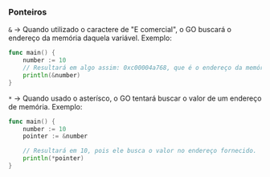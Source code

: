 ### Ponteiros

`&` -> Quando utilizado o caractere de "E comercial", o GO buscará o endereço da memória daquela variável.
Exemplo:

```GO
func main() {
	number := 10
	// Resultará em algo assim: 0xc00004a768, que é o endereço da memória em que este valor está armazenado.
	println(&number)
}
```

`*` -> Quando usado o asterísco, o GO tentará buscar o valor de um endereço de memória.
Exemplo:

```GO
func main() {
	number := 10
	pointer := &number

	// Resultará em 10, pois ele busca o valor no endereço fornecido.
	println(*pointer)
}
```